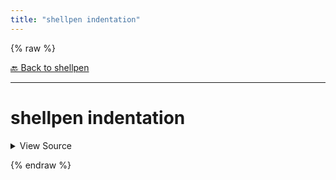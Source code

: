 ```yaml
---
title: "shellpen indentation"
---
```


{% raw %}





[🔙 Back to shellpen](/api/shellpen)

---







<!-- Todo, if there are no subcommands under the child commands, use a smaller heading size -->

# shellpen indentation



<details>
  <summary>View Source</summary>

{% endraw %}
{% highlight sh %}
local __shellpen__indentation=""
local __shellpen__indentationLevel=0
while [ $__shellpen__indentationLevel -lt "${_SHELLPEN_INDENT_LEVELS[$_SHELLPEN_CURRENT_SOURCE_INDEX]}" ]
do
  __shellpen__indentation+="$SHELLPEN_INDENT"
  : "$(( __shellpen__indentationLevel++ ))"
done
printf "$__shellpen__indentation"
{% endhighlight %}
{% raw %}

</details>










  
{% endraw %}
